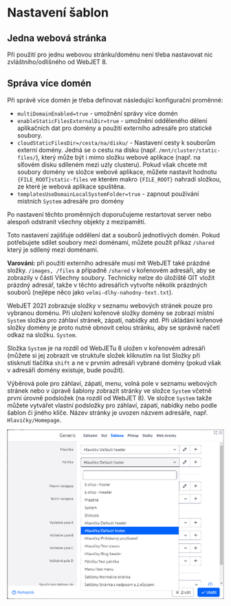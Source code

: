 # Nastavení šablon

## Jedna webová stránka

Při použití pro jednu webovou stránku/doménu není třeba nastavovat nic zvláštního/odlišného od WebJET 8.

## Správa více domén

Při správě více domén je třeba definovat následující konfigurační proměnné:
- `multiDomainEnabled=true` - umožnění správy více domén
- `enableStaticFilesExternalDir=true` - umožnění odděleného dělení aplikačních dat pro domény a použití externího adresáře pro statické soubory.
- `cloudStaticFilesDir=/cesta/na/disku/` - Nastavení cesty k souborům externí domény. Jedná se o cestu na disku (např. `/mnt/cluster/static-files/`), který může být i mimo složku webové aplikace (např. na síťovém disku sdíleném mezi uzly clusteru). Pokud však chcete mít soubory domény ve složce webové aplikace, můžete nastavit hodnotu `{FILE_ROOT}static-files` ve kterém makro `{FILE_ROOT}` nahradí složkou, ze které je webová aplikace spuštěna.
- `templatesUseDomainLocalSystemFolder=true` - zapnout používání místních `System` adresáře pro domény

Po nastavení těchto proměnných doporučujeme restartovat server nebo alespoň odstranit všechny objekty z mezipaměti.

Toto nastavení zajišťuje oddělení dat a souborů jednotlivých domén. Pokud potřebujete sdílet soubory mezi doménami, můžete použít příkaz `/shared` který je sdílený mezi doménami.

**Varování:** při použití externího adresáře musí mít WebJET také prázdné složky. `/images, /files` a případně `/shared` v kořenovém adresáři, aby se zobrazily v části Všechny soubory. Technicky nelze do úložiště GIT vložit prázdný adresář, takže v těchto adresářích vytvořte několik prázdných souborů (nejlépe něco jako `velmi-dlhy-nahodny-text.txt`).

WebJET 2021 zobrazuje složky v seznamu webových stránek pouze pro vybranou doménu. Při uložení kořenové složky domény se zobrazí místní `System` složka pro záhlaví stránek, zápatí, nabídky atd. Při ukládání kořenové složky domény je proto nutné obnovit celou stránku, aby se správně načetl odkaz na složku. `System`.

Složka `System` je na rozdíl od WebJETu 8 uložen v kořenovém adresáři (můžete si jej zobrazit ve struktuře složek kliknutím na list Složky při stisknutí tlačítka `shift` a ne v prvním adresáři vybrané domény (pokud však v adresáři domény existuje, bude použit).

Výběrová pole pro záhlaví, zápatí, menu, volná pole v seznamu webových stránek nebo v úpravě šablony zobrazit stránky ve složce `System` včetně první úrovně podsložek (na rozdíl od WebJET 8). Ve složce `System` takže můžete vytvářet vlastní podsložky pro záhlaví, zápatí, nabídky nebo podle šablon či jiného klíče. Název stránky je uvozen názvem adresáře, např. `Hlavičky/Homepage`.

![](header-footer.png)

